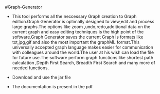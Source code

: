#Graph-Generator

- This tool performs all the neccessary Graph creation to Graph edition.Graph Generator is optimally designed to view,edit and process large graphs.The options like zoom ,undo,redo,additional data on the current graph and easy editing techniques is the high point of the software.Graph Generator saves the current Graph is formats like txt,jpg,gif and also the most important the graphML format.This universally accepted graph language makes easier for communication with colleagues around the world.The user at his wish can load the file for future use.The software perform graph functions like shortest path calculation ,Depth First Search, Breadth First Search and many more of needed functions.

- Download and use the jar file

- The documentation is present in the pdf
